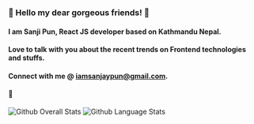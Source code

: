 ### 👋 Hello my dear gorgeous friends! 👋
#### I am Sanji Pun, React JS developer based on Kathmandu Nepal.
#### Love to talk with you about the recent trends on Frontend technologies and stuffs.
#### Connect with me @ iamsanjaypun@gmail.com. 
#### 🦸
<img src="https://github-readme-stats.vercel.app/api?username=sanjipun&show_icons=true&theme=vision-friendly-dark&count_private=true" alt="Github Overall Stats">
<img src="https://github-readme-stats.vercel.app/api/top-langs/?username=sanjipun&layout=compact&theme=vision-friendly-dark" alt="Github Language Stats">
